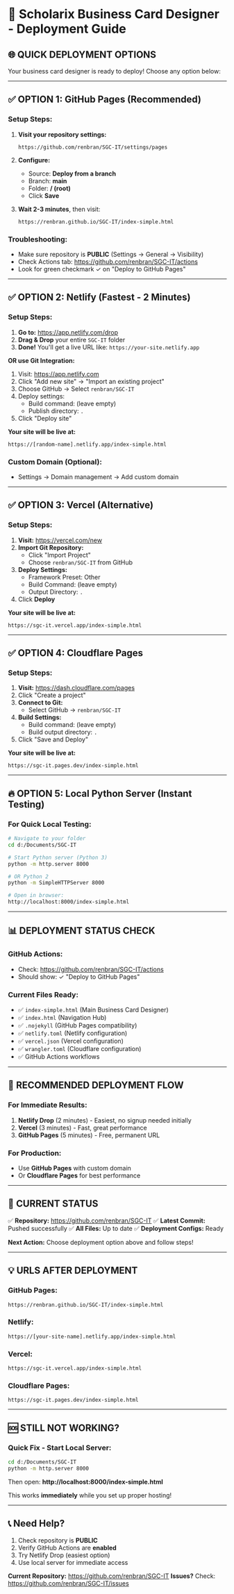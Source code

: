 # 🚀 Scholarix Business Card Designer - Deployment Guide

## 🌐 **QUICK DEPLOYMENT OPTIONS**

Your business card designer is ready to deploy! Choose any option below:

---

## ✅ **OPTION 1: GitHub Pages (Recommended)**

### **Setup Steps:**

1. **Visit your repository settings:**
   ```
   https://github.com/renbran/SGC-IT/settings/pages
   ```

2. **Configure:**
   - Source: **Deploy from a branch**
   - Branch: **main**
   - Folder: **/ (root)**
   - Click **Save**

3. **Wait 2-3 minutes**, then visit:
   ```
   https://renbran.github.io/SGC-IT/index-simple.html
   ```

### **Troubleshooting:**
- Make sure repository is **PUBLIC** (Settings → General → Visibility)
- Check Actions tab: https://github.com/renbran/SGC-IT/actions
- Look for green checkmark ✓ on "Deploy to GitHub Pages"

---

## ✅ **OPTION 2: Netlify (Fastest - 2 Minutes)**

### **Setup Steps:**

1. **Go to:** https://app.netlify.com/drop
2. **Drag & Drop** your entire `SGC-IT` folder
3. **Done!** You'll get a live URL like: `https://your-site.netlify.app`

**OR use Git Integration:**

1. Visit: https://app.netlify.com
2. Click "Add new site" → "Import an existing project"
3. Choose GitHub → Select `renbran/SGC-IT`
4. Deploy settings:
   - Build command: (leave empty)
   - Publish directory: `.`
5. Click "Deploy site"

**Your site will be live at:**
```
https://[random-name].netlify.app/index-simple.html
```

### **Custom Domain (Optional):**
- Settings → Domain management → Add custom domain

---

## ✅ **OPTION 3: Vercel (Alternative)**

### **Setup Steps:**

1. **Visit:** https://vercel.com/new
2. **Import Git Repository:**
   - Click "Import Project"
   - Choose `renbran/SGC-IT` from GitHub
3. **Deploy Settings:**
   - Framework Preset: Other
   - Build Command: (leave empty)
   - Output Directory: `.`
4. Click **Deploy**

**Your site will be live at:**
```
https://sgc-it.vercel.app/index-simple.html
```

---

## ✅ **OPTION 4: Cloudflare Pages**

### **Setup Steps:**

1. **Visit:** https://dash.cloudflare.com/pages
2. Click "Create a project"
3. **Connect to Git:**
   - Select GitHub → `renbran/SGC-IT`
4. **Build Settings:**
   - Build command: (leave empty)
   - Build output directory: `.`
5. Click "Save and Deploy"

**Your site will be live at:**
```
https://sgc-it.pages.dev/index-simple.html
```

---

## 🔥 **OPTION 5: Local Python Server (Instant Testing)**

### **For Quick Local Testing:**

```bash
# Navigate to your folder
cd d:/Documents/SGC-IT

# Start Python server (Python 3)
python -m http.server 8000

# OR Python 2
python -m SimpleHTTPServer 8000

# Open in browser:
http://localhost:8000/index-simple.html
```

---

## 📊 **DEPLOYMENT STATUS CHECK**

### **GitHub Actions:**
- Check: https://github.com/renbran/SGC-IT/actions
- Should show: ✓ "Deploy to GitHub Pages"

### **Current Files Ready:**
- ✅ `index-simple.html` (Main Business Card Designer)
- ✅ `index.html` (Navigation Hub)
- ✅ `.nojekyll` (GitHub Pages compatibility)
- ✅ `netlify.toml` (Netlify configuration)
- ✅ `vercel.json` (Vercel configuration)
- ✅ `wrangler.toml` (Cloudflare configuration)
- ✅ GitHub Actions workflows

---

## 🎯 **RECOMMENDED DEPLOYMENT FLOW**

### **For Immediate Results:**
1. **Netlify Drop** (2 minutes) - Easiest, no signup needed initially
2. **Vercel** (3 minutes) - Fast, great performance
3. **GitHub Pages** (5 minutes) - Free, permanent URL

### **For Production:**
- Use **GitHub Pages** with custom domain
- Or **Cloudflare Pages** for best performance

---

## 🔧 **CURRENT STATUS**

✅ **Repository:** https://github.com/renbran/SGC-IT
✅ **Latest Commit:** Pushed successfully
✅ **All Files:** Up to date
✅ **Deployment Configs:** Ready

**Next Action:** Choose deployment option above and follow steps!

---

## 💡 **URLS AFTER DEPLOYMENT**

### **GitHub Pages:**
```
https://renbran.github.io/SGC-IT/index-simple.html
```

### **Netlify:**
```
https://[your-site-name].netlify.app/index-simple.html
```

### **Vercel:**
```
https://sgc-it.vercel.app/index-simple.html
```

### **Cloudflare Pages:**
```
https://sgc-it.pages.dev/index-simple.html
```

---

## 🆘 **STILL NOT WORKING?**

### **Quick Fix - Start Local Server:**

```bash
cd d:/Documents/SGC-IT
python -m http.server 8000
```

Then open: **http://localhost:8000/index-simple.html**

This works **immediately** while you set up proper hosting!

---

## 📞 **Need Help?**

1. Check repository is **PUBLIC**
2. Verify GitHub Actions are **enabled**
3. Try Netlify Drop (easiest option)
4. Use local server for immediate access

**Current Repository:** https://github.com/renbran/SGC-IT
**Issues?** Check: https://github.com/renbran/SGC-IT/issues
